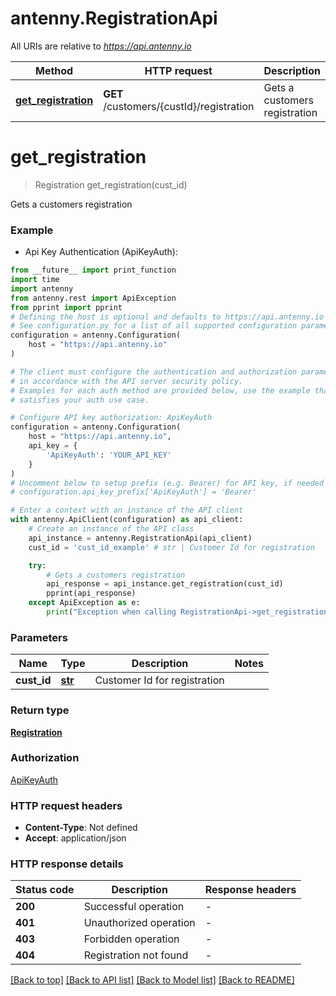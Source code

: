 # antenny.RegistrationApi

All URIs are relative to *https://api.antenny.io*

Method | HTTP request | Description
------------- | ------------- | -------------
[**get_registration**](RegistrationApi.md#get_registration) | **GET** /customers/{custId}/registration | Gets a customers registration


# **get_registration**
> Registration get_registration(cust_id)

Gets a customers registration

### Example

* Api Key Authentication (ApiKeyAuth):
```python
from __future__ import print_function
import time
import antenny
from antenny.rest import ApiException
from pprint import pprint
# Defining the host is optional and defaults to https://api.antenny.io
# See configuration.py for a list of all supported configuration parameters.
configuration = antenny.Configuration(
    host = "https://api.antenny.io"
)

# The client must configure the authentication and authorization parameters
# in accordance with the API server security policy.
# Examples for each auth method are provided below, use the example that
# satisfies your auth use case.

# Configure API key authorization: ApiKeyAuth
configuration = antenny.Configuration(
    host = "https://api.antenny.io",
    api_key = {
        'ApiKeyAuth': 'YOUR_API_KEY'
    }
)
# Uncomment below to setup prefix (e.g. Bearer) for API key, if needed
# configuration.api_key_prefix['ApiKeyAuth'] = 'Bearer'

# Enter a context with an instance of the API client
with antenny.ApiClient(configuration) as api_client:
    # Create an instance of the API class
    api_instance = antenny.RegistrationApi(api_client)
    cust_id = 'cust_id_example' # str | Customer Id for registration

    try:
        # Gets a customers registration
        api_response = api_instance.get_registration(cust_id)
        pprint(api_response)
    except ApiException as e:
        print("Exception when calling RegistrationApi->get_registration: %s\n" % e)
```

### Parameters

Name | Type | Description  | Notes
------------- | ------------- | ------------- | -------------
 **cust_id** | [**str**](.md)| Customer Id for registration | 

### Return type

[**Registration**](Registration.md)

### Authorization

[ApiKeyAuth](../README.md#ApiKeyAuth)

### HTTP request headers

 - **Content-Type**: Not defined
 - **Accept**: application/json

### HTTP response details
| Status code | Description | Response headers |
|-------------|-------------|------------------|
**200** | Successful operation |  -  |
**401** | Unauthorized operation |  -  |
**403** | Forbidden operation |  -  |
**404** | Registration not found |  -  |

[[Back to top]](#) [[Back to API list]](../README.md#documentation-for-api-endpoints) [[Back to Model list]](../README.md#documentation-for-models) [[Back to README]](../README.md)

